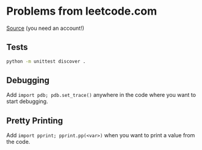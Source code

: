 # Problems from leetcode.com

[Source](https://leetcode.com/problemset/algorithms/) (you need an account!)

## Tests

```bash
python -m unittest discover .
```

## Debugging

Add `import pdb; pdb.set_trace()` anywhere in the code where you want to start debugging.

## Pretty Printing

Add `import pprint; pprint.pp(<var>)` when you want to print a value from the code.

